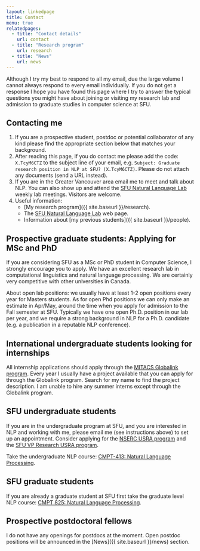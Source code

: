 ```yaml
---
layout: linkedpage
title: Contact
menu: true
relatedpages:
  - title: "Contact details"
    url: contact
  - title: "Research program"
    url: research
  - title: "News"
    url: news
---
```



<div class="alert alert-info">
Although I try my best to respond to all my email, due the large volume I cannot always respond to every email individually. If you do not get a response I hope you have found this page where I try to answer the typical questions you might have about joining or visiting my research lab and admission to graduate studies in computer science at SFU.
</div>

## Contacting me

1. If you are a prospective student, postdoc or potential collaborator of any kind please find the appropriate section below that matches your background.
1. After reading this page, if you do contact me please add the code: `X.TcyM6CTZ` to the subject line of your email, e.g. `Subject: Graduate research position in NLP at SFU? (X.TcyM6CTZ)`. Please do not attach any documents (send a URL instead).
1. If you are in the Greater Vancouver area email me to meet and talk about NLP. You can also show up and attend the [SFU Natural Language Lab](http://natlang.cs.sfu.ca) weekly lab meetings. Visitors are welcome.
1. Useful information:
    * [My research program]({{ site.baseurl }}/research).
    * The [SFU Natural Language Lab](http://natlang.cs.sfu.ca) web page.
    * Information about [my previous students]({{ site.baseurl }}/people).

## Prospective graduate students: Applying for MSc and PhD

If you are considering SFU as a MSc or PhD student in Computer Science, I strongly encourage you to apply. We have an excellent research lab in computational linguistics and natural language processing. We are certainly very competitive with other universities in Canada. 

About open lab positions: we usually have at least 1-2 open positions every year for Masters students. As for open Phd positions we can only make an estimate in Apr/May, around the time when you apply for admission to the Fall semester at SFU. Typically we have one open Ph.D. position in our lab per year, and we require a strong background in NLP for a Ph.D. candidate (e.g. a publication in a reputable NLP conference).

## International undergraduate students looking for internships

All internship applications should apply through the [MITACS Globalink program](http://www.mitacs.ca/en/programs/globalink). Every year I usually have a project available that you can apply for through the Globalink program. Search for my name to find the project description. I am unable to hire any summer interns except through the Globalink program.

## SFU undergraduate students

If you are in the undergraduate program at SFU, and you are interested in NLP and working with me, please email me (see instructions above) to set up an appointment. Consider applying for the [NSERC USRA program](http://www.nserc-crsng.gc.ca/Students-Etudiants/UG-PC/USRA-BRPC_eng.asp) and the [SFU VP Research USRA program](https://www.sfu.ca/dean-gradstudies/awards/undergraduate-awards/undergraduate-research-awards.html).

Take the undergraduate NLP course: [CMPT-413: Natural Language Processing](http://anoopsarkar.github.io/nlp-class/).

## SFU graduate students

If you are already a graduate student at SFU first take the graduate level NLP course: [CMPT 825: Natural Language Processing](http://anoopsarkar.github.io/nlp-class/). 

## Prospective postdoctoral fellows

I do not have any openings for postdocs at the moment. Open postdoc positions will be announced in the [News]({{ site.baseurl }}/news) section.

